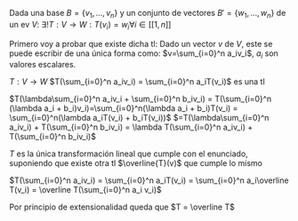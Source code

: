 Dada una base $B=\{v_1,...,v_n\}$ y un conjunto de vectores $B' = \{w_1,...,w_n\}$ de un ev $V$: $\exists! T:V\to W : T(v_i) = w_i \forall i \in [[1,n]]$

Primero voy a probar que existe dicha tl:
Dado un vector $v$ de $V$, este se puede escribir de una única forma como:
$v=\sum_{i=0}^n a_iv_i$, $a_i$ son valores escalares.

$T: V \to W$
$T(\sum_{i=0}^n a_iv_i) = \sum_{i=0}^n a_iT(v_i)$ es una tl

$T(\lambda\sum_{i=0}^n a_iv_i + \sum_{i=0}^n b_iv_i) = T(\sum_{i=0}^n (\lambda a_i + b_i)v_i)=\sum_{i=0}^n(\lambda a_i + b_i)T(v_i) = \sum_{i=0}^n(\lambda a_iT(v_i) + b_iT(v_i))$
$=T(\lambda\sum_{i=0}^n a_iv_i) + T(\sum_{i=0}^n b_iv_i) = \lambda T(\sum_{i=0}^n a_iv_i) + T(\sum_{i=0}^n b_iv_i)$

$T$ es la única transformación lineal que cumple con el enunciado, suponiendo que existe otra tl $\overline{T}(v)$ que cumple lo mismo

$T(\sum_{i=0}^n a_iv_i) = \sum_{i=0}^n a_iT(v_i) = \sum_{i=0}^n a_i\overline T(v_i) = \overline T(\sum_{i=0}^n a_i v_i)$

Por principio de extensionalidad queda que $T = \overline T$